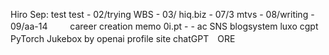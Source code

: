 



Hiro Sep: test test  - 02/trying WBS - 03/
  hiq.biz - 07/3 mtvs - 08/writing - 09/aa-14  　　 career creation memo 0i.pt - - ac SNS blogsystem luxo cgpt PyTorch Jukebox by openai profile site chatGPT　ORE

　


